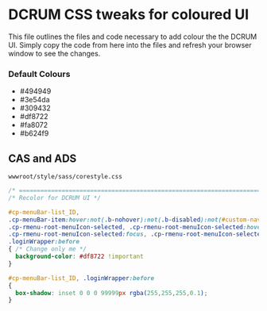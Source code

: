 # DCRUM CSS tweaks for coloured UI

This file outlines the files and code necessary to add colour the the DCRUM UI.
Simply copy the code from here into the files and refresh your browser window to see the changes.

### Default Colours
- #494949
- #3e54da
- #309432
- #df8722
- #fa8072
- #b624f9

## CAS and ADS

`wwwroot/style/sass/corestyle.css`

```css
/* ================================================================================================================== */
/* Recolor for DCRUM UI */

#cp-menuBar-list_ID,
.cp-menuBar-item:hover:not(.b-nohover):not(.b-disabled):not(#custom-navlogo),
.cp-rmenu-root-menuIcon-selected, .cp-rmenu-root-menuIcon-selected:hover, 
.cp-rmenu-root-menuIcon-selected:focus, .cp-rmenu-root-menuIcon-selected:active,
.loginWrapper:before
{ /* Change only me */
  background-color: #df8722 !important
}

#cp-menuBar-list_ID, .loginWrapper:before
{
  box-shadow: inset 0 0 0 99999px rgba(255,255,255,0.1);
}
```